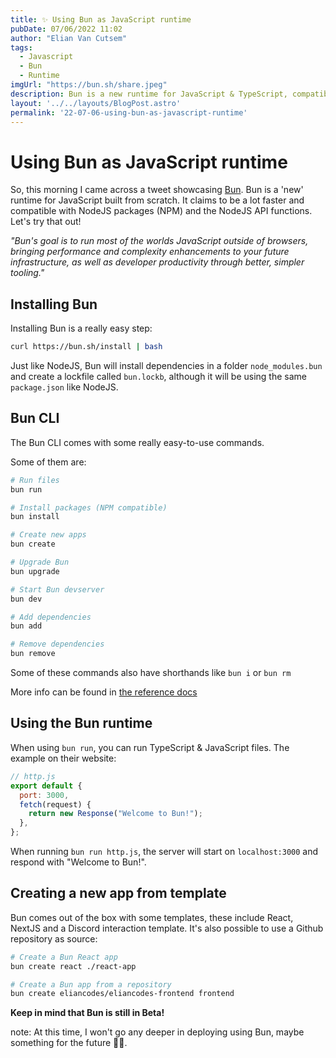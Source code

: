 ```yaml
---
title: ✨ Using Bun as JavaScript runtime
pubDate: 07/06/2022 11:02
author: "Elian Van Cutsem"
tags:
  - Javascript
  - Bun
  - Runtime
imgUrl: "https://bun.sh/share.jpeg"
description: Bun is a new runtime for JavaScript & TypeScript, compatible with NodeJS packages and ecosystem.
layout: '../../layouts/BlogPost.astro'
permalink: '22-07-06-using-bun-as-javascript-runtime'
---
```


# Using Bun as JavaScript runtime

So, this morning I came across a tweet showcasing [Bun](<https://bun.sh/>). Bun is a 'new' runtime for JavaScript built from scratch. It claims to be a lot faster and compatible with NodeJS packages (NPM) and the NodeJS API functions. Let's try that out!

*"Bun's goal is to run most of the worlds JavaScript outside of browsers, bringing performance and complexity enhancements to your future infrastructure, as well as developer productivity through better, simpler tooling."*

## Installing Bun

Installing Bun is a really easy step:

```sh
curl https://bun.sh/install | bash
```

Just like NodeJS, Bun will install dependencies in a folder `node_modules.bun` and create a lockfile called `bun.lockb`, although it will be using the same `package.json` like NodeJS.

## Bun CLI

The Bun CLI comes with some really easy-to-use commands.

Some of them are:

```bash
# Run files
bun run

# Install packages (NPM compatible)
bun install

# Create new apps
bun create

# Upgrade Bun
bun upgrade

# Start Bun devserver
bun dev

# Add dependencies
bun add

# Remove dependencies
bun remove
```

Some of these commands also have shorthands like `bun i` or `bun rm`

More info can be found in [the reference docs](<https://github.com/Jarred-Sumner/bun#Reference>)

## Using the Bun runtime

When using `bun run`, you can run TypeScript & JavaScript files. The example on their website:

```javascript
// http.js
export default {
  port: 3000,
  fetch(request) {
    return new Response("Welcome to Bun!");
  },
};
```

When running `bun run http.js`, the server will start on `localhost:3000` and respond with "Welcome to Bun!".

## Creating a new app from template

Bun comes out of the box with some templates, these include React, NextJS and a Discord interaction template. It's also possible to use a Github repository as source:

```bash
# Create a Bun React app
bun create react ./react-app

# Create a Bun app from a repository
bun create eliancodes/eliancodes-frontend frontend
```

**Keep in mind that Bun is still in Beta!**

note: At this time, I won't go any deeper in deploying using Bun, maybe something for the future 🤷‍♂️.

